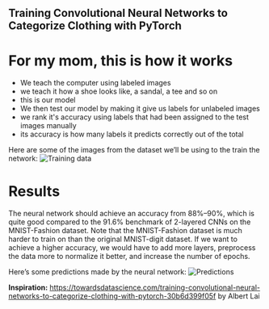## Training Convolutional Neural Networks to Categorize Clothing with PyTorch


# For my mom, this is how it works
- We teach the computer using labeled images
- we teach it how a shoe looks like, a sandal, a tee and so on
- this is our model
- We then test our model by making it give us labels for unlabeled images
- we rank it's accuracy using labels that had been assigned to the test images manually
- its accuracy is how many labels it predicts correctly out of the total


Here are some of the images from the dataset we’ll be using to the train the network:
![Training data](https://cdn-images-1.medium.com/max/800/1*GLzztrL9GinZLuAzlhU8Fw.png)


# Results
The neural network should achieve an accuracy from 88%–90%, which is quite good compared to the 91.6% benchmark of 2-layered CNNs on the MNIST-Fashion dataset. Note that the MNIST-Fashion dataset is much harder to train on than the original MNIST-digit dataset. If we want to achieve a higher accuracy, we would have to add more layers, preprocess the data more to normalize it better, and increase the number of epochs.


Here’s some predictions made by the neural network:
![Predictions](https://cdn-images-1.medium.com/max/800/1*7vrz-IiO9C4rE5R0GQl7sA.png)


**Inspiration:** https://towardsdatascience.com/training-convolutional-neural-networks-to-categorize-clothing-with-pytorch-30b6d399f05f by Albert Lai
